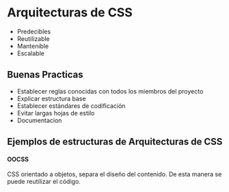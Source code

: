 # Arquitecturas de CSS

* Predecibles 
* Reutilizable
* Mantenible
* Escalable

## Buenas Practicas

* Establecer reglas conocidas con todos los miembros del proyecto
* Explicar estructura base
* Establecer estándares de codificación 
* Evitar largas hojas de estilo
* Documentacion

## Ejemplos de estructuras de Arquitecturas de CSS

#### OOCSS

CSS orientado a objetos, separa el diseño del contenido. De esta manera se puede reutilizar el código.